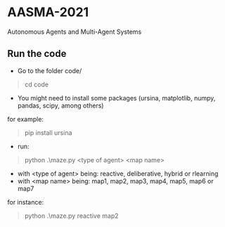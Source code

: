 # AASMA-2021
Autonomous Agents and Multi-Agent Systems

## Run the code
- Go to the folder code/
> cd code
- You might need to install some packages (ursina, matplotlib, numpy, pandas, scipy, among others)

for example: 
> pip install ursina 

- run:
> python .\maze.py \<type of agent\> \<map name\>
- with \<type of agent\> being: reactive, deliberative, hybrid or rlearning
- with \<map name\> being: map1, map2, map3, map4, map5, map6 or map7

for instance:
> python .\maze.py reactive map2
